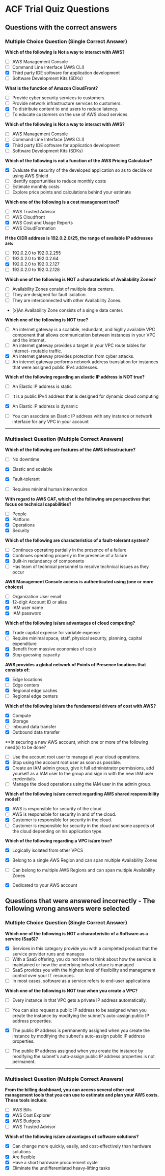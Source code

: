 # ACF Trial Quiz Questions



## Questions with the correct answers


### Multiple Choice Question (Single Correct Answer)

**Which of the following is Not a way to interact with AWS?**

- [ ] AWS Management Console
- [ ] Command Line Interface (AWS CLI)
- [x] Third party IDE software for application development
- [ ] Software Development Kits (SDKs)

**What is the function of Amazon CloudFront?**

- [ ] Provide cyber security services to customers.
- [ ] Provide network infrastructure services to customers.
- [x] To distribute content to end users to reduce latency.
- [ ] To educate customers on the use of AWS cloud services.

**Which of the following is Not a way to interact with AWS?**

- [ ] AWS Management Console
- [ ] Command Line Interface (AWS CLI)
- [x] Third party IDE software for application development
- [ ] Software Development Kits (SDKs)

**Which of the following is not a function of the AWS Pricing Calculator?**

- [x] Evaluate the security of the developed application so as to decide on using AWS Shield
- [ ] Identify opportunities to reduce monthly costs
- [ ] Estimate monthly costs
- [ ] Explore price points and calculations behind your estimate

**Which one of the following is a cost management tool?**

- [ ] AWS Trusted Advisor
- [ ] AWS Cloudfront
- [x] AWS Cost and Usage Reports
- [ ] AWS CloudFormation

**If the CIDR address is 192.0.2.0/25, the range of available IP addresses are:**

- [ ] 192.0.2.0 to 192.0.2.255
- [ ] 192.0.2.0 to 192.0.2.64
- [x] 192.0.2.0 to 192.0.2.127
- [ ] 192.0.2.0 to 192.0.2.128

**Which one of the following is NOT a characteristic of Availability Zones?**

- [ ] Availability Zones consist of multiple data centers.
- [ ] They are designed for fault isolation.
- [ ] They are interconnected with other Availability Zones.
- [x]An Availability Zone consists of a single data center.

**Which one of the following is NOT true?**

- [ ] An internet gateway is a scalable, redundant, and highly available VPC component that allows communication between instances in your VPC and the internet.
- [ ] An internet gateway provides a target in your VPC route tables for internet- routable traffic.
- [x] An internet gateway provides protection from cyber attacks.
- [ ] An internet gateway performs network address translation for instances that were assigned public IPv4 addresses.

**Which of the following regarding an elastic IP address is NOT true?**

- [ ] An Elastic IP address is static
- [ ] It is a public IPv4 address that is designed for dynamic cloud computing
- [x] An Elastic IP address is dynamic
- [ ] You can associate an Elastic IP address with any instance or network interface for any VPC in your account


---


### Multiselect Question (Multiple Correct Answers)

**Which of the following are features of the AWS infrastructure?**

- [ ] No downtime
- [x] Elastic and scalable
- [x] Fault-tolerant
- [ ] Requires minimal human intervention


**With regard to AWS CAF, which of the following are perspectives that focus on technical capabilities?**

- [ ] People
- [x] Platform
- [x] Operations
- [x] Security

**Which of the following are characteristics of a fault-tolerant system?**

- [ ] Continues operating partially in the presence of a failure
- [x] Continues operating properly in the presence of a failure
- [x] Built-in redundancy of components
- [ ] Has team of technical personnel to resolve technical issues as they occur

**AWS Management Console access is authenticated using (one or more choices)**

- [ ] Organization User email
- [x] 12-digit Account ID or alias
- [x] IAM user name
- [x] IAM password

**Which of the following is/are advantages of cloud computing?**

- [x] Trade capital expense for variable expense
- [ ] Require minimal space, staff, physical security, planning, capital expenditure
- [x] Benefit from massive economies of scale
- [x] Stop guessing capacity

**AWS provides a global network of Points of Presence locations that consists of:**

- [x] Edge locations
- [ ] Edge centers
- [x] Regional edge caches
- [ ] Regional edge centers

**Which of the following is/are the fundamental drivers of cost with AWS?**

- [x] Compute
- [x] Storage
- [ ] Inbound data transfer
- [x] Outbound data transfer

**In securing a new AWS account, which one or more of the following need(s) to be done?

- [ ] Use the account root user to manage all your cloud operations.
- [x] Stop using the account root user as soon as possible.
- [x] Create an IAM admin group, give it full administrator permissions, add yourself as a IAM user to the group and sign in with the new IAM user credentials.
- [ ] Manage the cloud operations using the IAM user in the admin group.

**Which of the following is/are correct regarding AWS shared responsibility model?**

- [x] AWS is responsible for security of the cloud.
- [ ] AWS is responsible for security in and of the cloud.
- [x] Customer is responsible for security in the cloud.
- [ ] Customer is responsible for security in the cloud and some aspects of the cloud depending on his application type.

**Which of the following regarding a VPC is/are true?**

- [x] Logically isolated from other VPCS
- [x] Belong to a single AWS Region and can span multiple Availability Zones
- [ ] Can belong to multiple AWS Regions and can span multiple Availability Zones
- [x] Dedicated to your AWS account






## Questions that were answered incorrectly - The following wrong answers were selected

### Multiple Choice Question (Single Correct Answer)
**Which one of the following is NOT a characteristic of a Software as a service (SaaS)?**

- [x] Services in this category provide you with a completed product that the service provider runs and manages
- [ ] With a SaaS offering, you do not have to think about how the service is maintained or how the underlying infrastructure is managed
- [ ] SaaS provides you with the highest level of flexibility and management control over your IT resources.
- [ ] In most cases, software as a service refers to end-user applications

**Which one of the following is NOT true when you create a VPC?**

- [ ] Every instance in that VPC gets a private IP address automatically.
- [ ] You can also request a public IP address to be assigned when you create the instance by modifying the subnet's auto-assign public IP address properties.
- [x] The public IP address is permanently assigned when you create the instance by modifying the subnet's auto-assign public IP address properties.
- [ ] The public IP address assigned when you create the instance by modifying the subnet's auto-assign public IP address properties is not permanent.


---


### Multiselect Question (Multiple Correct Answers)

**From the billing dashboard, you can access several other cost management tools that you can use to estimate and plan your AWS costs. These tools include:**

- [ ] AWS Bills
- [x] AWS Cost Explorer
- [x] AWS Budgets
- [ ] AWS Trusted Advisor

**Which of the following is/are advantages of software solutions?**

- [x] Can change more quickly, easily, and cost-effectively than hardware solutions
- [x] Are flexible
- [x] Have a short hardware procurement cycle
- [x] Eliminate the undifferentiated heavy-lifting tasks
